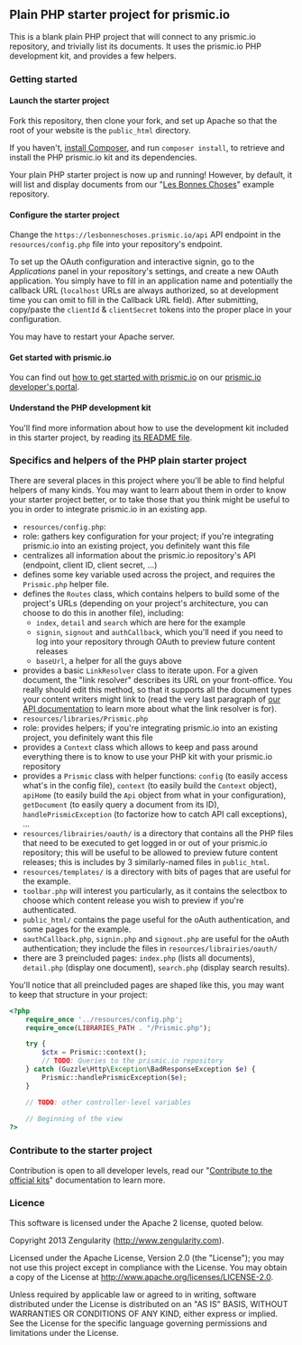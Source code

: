 ## Plain PHP starter project for prismic.io

This is a blank plain PHP project that will connect to any prismic.io repository, and trivially list its documents. It uses the prismic.io PHP development kit, and provides a few helpers.

### Getting started

#### Launch the starter project

Fork this repository, then clone your fork, and set up Apache so that the root of your website is the `public_html` directory.

If you haven't, [install Composer](https://getcomposer.org/doc/00-intro.md), and run `composer install`, to retrieve and install the PHP prismic.io kit and its dependencies.

Your plain PHP starter project is now up and running! However, by default, it will list and display documents from our "[Les Bonnes Choses](http://lesbonneschoses.prismic.me)" example repository.

#### Configure the starter project

Change the ```https://lesbonneschoses.prismic.io/api``` API endpoint in the `resources/config.php` file into your repository's endpoint.

To set up the OAuth configuration and interactive signin, go to the _Applications_ panel in your repository's settings, and create a new OAuth application. You simply have to fill in an application name and potentially the callback URL (`localhost` URLs are always authorized, so at development time you can omit to fill in the Callback URL field). After submitting, copy/paste the `clientId` & `clientSecret` tokens into the proper place in your configuration.

You may have to restart your Apache server.

#### Get started with prismic.io

You can find out [how to get started with prismic.io](https://developers.prismic.io/documentation/UjBaQsuvzdIHvE4D/getting-started) on our [prismic.io developer's portal](https://developers.prismic.io/).

#### Understand the PHP development kit

You'll find more information about how to use the development kit included in this starter project, by reading [its README file](https://github.com/prismicio/php-kit).

### Specifics and helpers of the PHP plain starter project

There are several places in this project where you'll be able to find helpful helpers of many kinds. You may want to learn about them in order to know your starter project better, or to take those that you think might be useful to you in order to integrate prismic.io in an existing app.

 * `resources/config.php`:
  * role: gathers key configuration for your project; if you're integrating prismic.io into an existing project, you definitely want this file
  * centralizes all information about the prismic.io repository's API (endpoint, client ID, client secret, ...)
  * defines some key variable used across the project, and requires the `Prismic.php` helper file.
  * defines the `Routes` class, which contains helpers to build some of the project's URLs (depending on your project's architecture, you can choose to do this in another file), including:
    * `index`, `detail` and `search` which are here for the example
    * `signin`, `signout` and `authCallback`, which you'll need if you need to log into your repository through OAuth to preview future content releases
    * `baseUrl`, a helper for all the guys above
  * provides a basic `LinkResolver` class to iterate upon. For a given document, the "link resolver" describes its URL on your front-office. You really should edit this method, so that it supports all the document types your content writers might link to (read the very last paragraph of [our API documentation](https://developers.prismic.io/documentation/UjBe8bGIJ3EKtgBZ/api-documentation) to learn more about what the link resolver is for).
 * `resources/libraries/Prismic.php`
  * role: provides helpers; if you're integrating prismic.io into an existing project, you definitely want this file
  * provides a `Context` class which allows to keep and pass around everything there is to know to use your PHP kit with your prismic.io repository
  * provides a `Prismic` class with helper functions: `config` (to easily access what's in the config file), `context` (to easily build the `Context` object), `apiHome` (to easily build the `Api` object from what in your configuration), `getDocument` (to easily query a document from its ID), `handlePrismicException` (to factorize how to catch API call exceptions), ...
 * `resources/librairies/oauth/` is a directory that contains all the PHP files that need to be executed to get logged in or out of your prismic.io repository; this will be useful to be allowed to preview future content releases; this is includes by 3 similarly-named files in `public_html`.
 * `resources/templates/` is a directory with bits of pages that are useful for the example.
  * `toolbar.php` will interest you particularly, as it contains the selectbox to choose which content release you wish to preview if you're authenticated.
 * `public_html/` contains the page useful for the oAuth authentication, and some pages for the example.
  * `oauthCallback.php`, `signin.php` and `signout.php` are useful for the oAuth authentication; they include the files in `resources/librairies/oauth/`
  * there are 3 preincluded pages: `index.php` (lists all documents), `detail.php` (display one document), `search.php` (display search results).

You'll notice that all preincluded pages are shaped like this, you may want to keep that structure in your project:

```php
<?php
    require_once '../resources/config.php';
    require_once(LIBRARIES_PATH . "/Prismic.php");

    try {
        $ctx = Prismic::context();
        // TODO: Queries to the prismic.io repository
    } catch (Guzzle\Http\Exception\BadResponseException $e) {
        Prismic::handlePrismicException($e);
    }

    // TODO: other controller-level variables
    
    // Beginning of the view
?>
```

### Contribute to the starter project

Contribution is open to all developer levels, read our "[Contribute to the official kits](https://developers.prismic.io/documentation/UszOeAEAANUlwFpp/contribute-to-the-official-kits)" documentation to learn more.

### Licence

This software is licensed under the Apache 2 license, quoted below.

Copyright 2013 Zengularity (http://www.zengularity.com).

Licensed under the Apache License, Version 2.0 (the "License"); you may not use this project except in compliance with the License. You may obtain a copy of the License at http://www.apache.org/licenses/LICENSE-2.0.

Unless required by applicable law or agreed to in writing, software distributed under the License is distributed on an "AS IS" BASIS, WITHOUT WARRANTIES OR CONDITIONS OF ANY KIND, either express or implied. See the License for the specific language governing permissions and limitations under the License.
